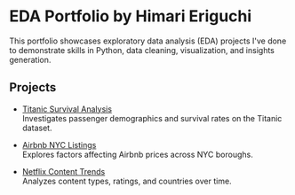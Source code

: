 # EDA Portfolio by Himari Eriguchi

This portfolio showcases exploratory data analysis (EDA) projects I've done to demonstrate skills in Python, data cleaning, visualization, and insights generation.

## Projects

- [Titanic Survival Analysis](./titanic-analysis)  
  Investigates passenger demographics and survival rates on the Titanic dataset.

- [Airbnb NYC Listings](./airbnb-nyc)  
  Explores factors affecting Airbnb prices across NYC boroughs.

- [Netflix Content Trends](./netflix-trends)  
  Analyzes content types, ratings, and countries over time.
